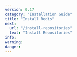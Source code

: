 ```yaml
---
version: 0.17
category: "Installation Guide"
title: "Install Redis"
next:
  url: "/install-repositories"
  text: "Install Repositories"
info:
warning:
danger:
---
```

